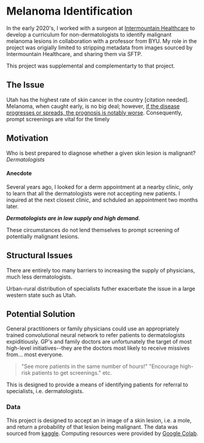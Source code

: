 
# Melanoma Identification
In the early 2020's, I worked with a surgeon at [Intermountain Healthcare](https://intermountainhealthcare.org/) to develop a curriculum for non-dermatologists to identify malignant melanoma lesions in collaboration with a professor from BYU.  My role in the project was origially limited to stripping metadata from images sourced by Intermountain Healthcare, and sharing them via SFTP.

This project was supplemental and complementarty to that project.

## The Issue
Utah has the highest rate of skin cancer in the country [citation needed].
Melanoma, when caught early, is no big deal; however, [if the disease progresses or spreads, the prognosis is notably worse](https://www.aad.org/media/stats-skin-cancer#:~:text=The%20five%2Dyear%20survival%20rate,the%20lymph%20nodes%20is%2099%25.&text=The%20five%2Dyear%20survival%20rate%20for%20melanoma%20that%20spreads%20to,and%20other%20organs%20is%2030%25.).
Consequently, prompt screenings are vital for the timely

## Motivation
Who is best prepared to diagnose whether a given skin lesion is malignant?
*Dermatologists*

#### Anecdote
Several years ago, I looked for a derm appointment at a nearby clinic, only to learn that all the dermatologists were not accepting new patients.  I inquired at the next closest clinic, and schduled an appointment two months later.

***Dermatologists are in low supply and high demand.***

These circumstances do not lend themselves to prompt screening of potentially malignant lesions.

## Structural Issues
There are entirely too many barriers to increasing the supply of physicians, much less dermatologists.

Urban-rural distribution of specialists futher exacerbate the issue in a large western state such as Utah.

## Potential Solution
General practitioners or family physicians could use an appropriately trained convolutional neural network to refer patients to dermatologists expiditiously.  GP's and family doctors are unfortunately the target of most high-level initiatives--they are the doctors most likely to receive missives from... most everyone.

> "See more patients in the same number of hours!"
> "Encourage high-risk patients to get screenings."
> etc.

This is designed to provide a means of identifying patients for referral to specialists, i.e. dermatologists.

### Data
This project is designed to accept an in image of a skin lesion, i.e. a mole, and return a probability of that lesion being malignant.
The data was sourced from [kaggle](https://www.kaggle.com/competitions/siim-isic-melanoma-classification/overview).
Computing resources were provided by [Google Colab](https://colab.research.google.com/).
